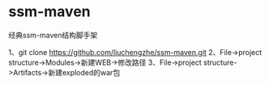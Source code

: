 # ssm-maven
经典ssm-maven结构脚手架

1、git clone https://github.com/liuchengzhe/ssm-maven.git
2、File->project structure->Modules->新建WEB->修改路径
3、File->project structure->Artifacts->新建exploded的war包
